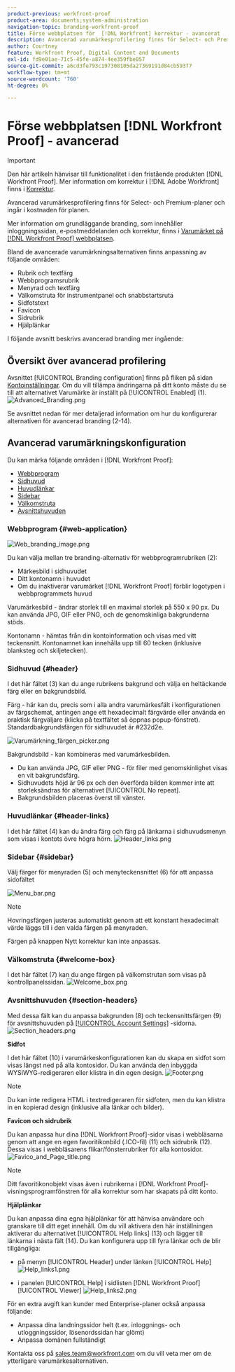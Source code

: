 ```yaml
---
product-previous: workfront-proof
product-area: documents;system-administration
navigation-topic: branding-workfront-proof
title: Förse webbplatsen för  [!DNL Workfront] korrektur - avancerat
description: Avancerad varumärkesprofilering finns för Select- och Premium-planer och ingår i kostnaden för planen.
author: Courtney
feature: Workfront Proof, Digital Content and Documents
exl-id: fd9e01ae-71c5-45fe-a874-4ee359fbe057
source-git-commit: a6cd3fe793c197308105da27369191d84cb59377
workflow-type: tm+mt
source-wordcount: '760'
ht-degree: 0%

---
```


# Förse webbplatsen [!DNL Workfront Proof] - avancerad

>[!IMPORTANT]
>
>Den här artikeln hänvisar till funktionalitet i den fristående produkten [!DNL Workfront Proof]. Mer information om korrektur i [!DNL Adobe Workfront] finns i [Korrektur](../../../review-and-approve-work/proofing/proofing.md).

Avancerad varumärkesprofilering finns för Select- och Premium-planer och ingår i kostnaden för planen.

Mer information om grundläggande branding, som innehåller inloggningssidan, e-postmeddelanden och korrektur, finns i [Varumärket på  [!DNL Workfront Proof] webbplatsen](../../../workfront-proof/wp-acct-admin/branding/brand-wp-site.md).

Bland de avancerade varumärkningsalternativen finns anpassning av följande områden:

* Rubrik och textfärg
* Webbprogramsrubrik
* Menyrad och textfärg
* Välkomstruta för instrumentpanel och snabbstartsruta
* Sidfotstext
* Favicon
* Sidrubrik
* Hjälplänkar

I följande avsnitt beskrivs avancerad branding mer ingående:

## Översikt över avancerad profilering

Avsnittet [!UICONTROL Branding configuration] finns på fliken på sidan [Kontoinställningar](https://support.workfront.com/hc/en-us/sections/115000912147-Account-Settings). Om du vill tillämpa ändringarna på ditt konto måste du se till att alternativet Varumärke är inställt på [!UICONTROL Enabled] (1).
![Advanced_Branding.png](assets/advanced-branding-350x618.png)

Se avsnittet nedan för mer detaljerad information om hur du konfigurerar alternativen för avancerad branding (2-14).

## Avancerad varumärkningskonfiguration

Du kan märka följande områden i [!DNL Workfront Proof]:

* [Webbprogram](#web-application)
* [Sidhuvud](#header)
* [Huvudlänkar](#header-links)
* [Sidebar](#sidebar)
* [Välkomstruta](#welcome-box)
* [Avsnittshuvuden](#section-headers)

### Webbprogram {#web-application}

![Web_branding_image.png](assets/web-branding-image-350x181.png)

Du kan välja mellan tre branding-alternativ för webbprogramrubriken (2):

* Märkesbild i sidhuvudet
* Ditt kontonamn i huvudet
* Om du inaktiverar varumärket [!DNL Workfront Proof] förblir logotypen i webbprogrammets huvud

Varumärkesbild - ändrar storlek till en maximal storlek på 550 x 90 px. Du kan använda JPG, GIF eller PNG, och de genomskinliga bakgrunderna stöds.

Kontonamn - hämtas från din kontoinformation och visas med vitt teckensnitt. Kontonamnet kan innehålla upp till 60 tecken (inklusive blanksteg och skiljetecken).

### Sidhuvud {#header}

I det här fältet (3) kan du ange rubrikens bakgrund och välja en heltäckande färg eller en bakgrundsbild.

Färg - här kan du, precis som i alla andra varumärkesfält i konfigurationen av färgschemat, antingen ange ett hexadecimalt färgvärde eller använda en praktisk färgväljare (klicka på textfältet så öppnas popup-fönstret). Standardbakgrundsfärgen för sidhuvudet är #232d2e.

![Varumärkning_färgen_picker.png](assets/branding---color-picker-350x131.png)

Bakgrundsbild - kan kombineras med varumärkesbilden.

* Du kan använda JPG, GIF eller PNG - för filer med genomskinlighet visas en vit bakgrundsfärg.
* Sidhuvudets höjd är 96 px och den överförda bilden kommer inte att storleksändras för alternativet [!UICONTROL No repeat].
* Bakgrundsbilden placeras överst till vänster.

### Huvudlänkar {#header-links}

I det här fältet (4) kan du ändra färg och färg på länkarna i sidhuvudsmenyn som visas i kontots övre högra hörn.
![Header_links.png](assets/header-links-350x140.png)

### Sidebar {#sidebar}

Välj färger för menyraden (5) och menyteckensnittet (6) för att anpassa sidofältet

![Menu_bar.png](assets/menu-bar-350x490.png)

>[!NOTE]
>
>Hovringsfärgen justeras automatiskt genom att ett konstant hexadecimalt värde läggs till i den valda färgen på menyraden.

Färgen på knappen Nytt korrektur kan inte anpassas.

### Välkomstruta {#welcome-box}

I det här fältet (7) kan du ange färgen på välkomstrutan som visas på kontrollpanelssidan.
![Welcome_box.png](assets/welcome-box-350x110.png)

### Avsnittshuvuden {#section-headers}

Med dessa fält kan du anpassa bakgrunden (8) och teckensnittsfärgen (9) för avsnittshuvuden på [[!UICONTROL Account Settings]](https://support.workfront.com/hc/en-us/sections/115000912147-Account-Settings) -sidorna.
![Section_headers.png](assets/section-headers-350x138.png)

**Sidfot**

I det här fältet (10) i varumärkeskonfigurationen kan du skapa en sidfot som visas längst ned på alla kontosidor. Du kan använda den inbyggda WYSIWYG-redigeraren eller klistra in din egen design.
![Footer.png](assets/footer-350x157.png)

>[!NOTE]
>
>Du kan inte redigera HTML i textredigeraren för sidfoten, men du kan klistra in en kopierad design (inklusive alla länkar och bilder).

**Favicon och sidrubrik**

Du kan anpassa hur dina [!DNL Workfront Proof]-sidor visas i webbläsarna genom att ange en egen favoritikonbild (.ICO-fil) (11) och sidrubrik (12). Dessa visas i webbläsarens flikar/fönsterrubriker för alla kontosidor.
![Favico_and_Page_title.png](assets/favico-and-page-title-350x95.png)

>[!NOTE]
>
>Ditt favoritikonobjekt visas även i rubrikerna i [!DNL Workfront Proof]-visningsprogramfönstren för alla korrektur som har skapats på ditt konto.

**Hjälplänkar**

Du kan anpassa dina egna hjälplänkar för att hänvisa användare och granskare till ditt eget innehåll. Om du vill aktivera den här inställningen aktiverar du alternativet [!UICONTROL Help links] (13) och lägger till länkarna i nästa fält (14). Du kan konfigurera upp till fyra länkar och de blir tillgängliga:

* på menyn [!UICONTROL Header] under länken [!UICONTROL Help]
  ![Help_links1.png](assets/help-links1-350x170.png)

* i panelen [!UICONTROL Help] i sidlisten [!DNL Workfront Proof] [!UICONTROL Viewer]
  ![Help_links2.png](assets/help-links2-350x532.png)

För en extra avgift kan kunder med Enterprise-planer också anpassa följande:

* Anpassa dina landningssidor helt (t.ex. inloggnings- och utloggningssidor, lösenordssidan har glömt)
* Anpassa domänen fullständigt

Kontakta oss på sales.team@workfront.com om du vill veta mer om de ytterligare varumärkesalternativen.

<!--
<h2 data-mc-conditions="QuicksilverOrClassic.Draft mode">Custom Domains</h2>
-->

<!--
<p data-mc-conditions="QuicksilverOrClassic.Draft mode">Our Select and Premium plans include the option to purchase a fully-branded domain. This means that you can customize your URL as well as all links included in notification emails.&nbsp;</p>
-->

<!--
<p data-mc-conditions="QuicksilverOrClassic.Draft mode">For more information, please see&nbsp;<a href="../../../workfront-proof/wp-acct-admin/branding/configure-branded-domain-in-wp.md" class="MCXref xref">Configure a branded domain in Workfront Proof</a>.</p>
-->

<!--
<h2 data-mc-conditions="QuicksilverOrClassic.Draft mode">Custom Page Branding</h2>
-->

<!--
<p data-mc-conditions="QuicksilverOrClassic.Draft mode">Custom branding of the Workfront Proof pages is a paid service and by default&nbsp;includes full customization of the following:</p>
-->

<!--
  <li data-mc-conditions="QuicksilverOrClassic.Draft mode"><a href="https://app.proofhq.com/login">Log in/landing page</a> </li>
  -->

<!--
  <li data-mc-conditions="QuicksilverOrClassic.Draft mode"><a href="https://app.proofhq.com/logout">Logout page</a> </li>
  -->

<!--
  <li data-mc-conditions="QuicksilverOrClassic.Draft mode"><a href="https://app.proofhq.com/login/password">Forgot password page</a> </li>
  -->

<!--
<h3 data-mc-conditions="QuicksilverOrClassic.Draft mode">Design Elements</h3>
-->

<!--
<p data-mc-conditions="QuicksilverOrClassic.Draft mode">Please create your design&nbsp;in&nbsp;a .PSD file with all the elements placed in the separate layers - this will allow us to prepare the scalable pages for you.</p>
-->

<!--
<p data-mc-conditions="QuicksilverOrClassic.Draft mode">There are no particular restrictions on the .PSD files, and the look and layout of the pages is completely up to you. However please make sure that the key elements are included in your design:</p>
-->

<!--
<p data-mc-conditions="QuicksilverOrClassic.Draft mode"><strong>Login Page</strong> <br> <img src="assets/login-350x196.png" alt="login.png" style="width: 350;height: 196;"> </p>
-->

<!--
<p data-mc-conditions="QuicksilverOrClassic.Draft mode"><strong>Logout page</strong> <br> <img src="assets/logout-350x181.png" alt="logout.png" style="width: 350;height: 181;"> </p>
-->

<!--
<p data-mc-conditions="QuicksilverOrClassic.Draft mode"><strong>Forgot password</strong> <br> <img src="assets/forgot-password-350x177.png" alt="Forgot_password.png" style="width: 350;height: 177;"> </p>
-->

<!--
<p data-mc-conditions="QuicksilverOrClassic.Draft mode"><strong>Inactivity alert</strong> <br> <img src="assets/inactivity-350x255.png" alt="Inactivity.png" style="width: 350;height: 255;"> </p>
-->

<!--
<p data-mc-conditions="QuicksilverOrClassic.Draft mode"><strong>Invalid email address</strong> <br> <img src="assets/incorrect-password-350x210.png" alt="incorrect_password.png" style="width: 350;height: 210;"> </p>
-->

<!--
<p data-mc-conditions="QuicksilverOrClassic.Draft mode"><strong>Inactivity and incorrect email address</strong> <br> <img src="assets/inactivty-and-credentials-350x254.png" alt="inactivty_and_credentials.png" style="width: 350;height: 254;"> </p>
-->

<!--
<note type="note">
&nbsp;The separate designs for the alerts are not required. If you'd like us to leave the default style of the messages, as shown on the screencasts above, please let us know. The team will match the colors with your design.
</note>
-->

<!--
<p data-mc-conditions="QuicksilverOrClassic.Draft mode">If you'd like to have placeholder text in the text fields, please include this in your designs.</p>
-->

<!--
<note type="note">
The wording of the alerts cannot be changed as these are the system messages.
</note>
-->

<!--
<p data-mc-conditions="QuicksilverOrClassic.Draft mode"><strong>2. Fonts</strong> </p>
-->

<!--
<p data-mc-conditions="QuicksilverOrClassic.Draft mode">Please make sure that the text is not rasterized but kept as the text layers, unless you want the particular elements to be displayed as images on your landing pages.</p>
-->

<!--
<p data-mc-conditions="QuicksilverOrClassic.Draft mode">If you use custom fonts in your design, please make sure to include the following font files: EOT + .TTF + OTF + SVG + WOFF for support in all browsers.</p>
-->

<!--
<note type="note">
&nbsp; You need to hold an appropriate license, which allows implementing your selected fonts on the web pages.
</note>
-->

<!--
<p data-mc-conditions="QuicksilverOrClassic.Draft mode">If you use the standard and widely available fonts, the font files are not required. Please see the following lists for reference:</p>
-->

<!--
  <li data-mc-conditions="QuicksilverOrClassic.Draft mode"><a href="http://www.w3schools.com/cssref/css_websafe_fonts.asp">Websafe fonts listed in the standard Font families</a> </li>
  -->

<!--
  <li data-mc-conditions="QuicksilverOrClassic.Draft mode"><a href="https://www.google.com/fonts">Open Source Google fonts</a> </li>
  -->

<!--
<p data-mc-conditions="QuicksilverOrClassic.Draft mode"><strong>3. Screen resolution</strong> </p>
-->

<!--
<p data-mc-conditions="QuicksilverOrClassic.Draft mode">We support 1024x768 screen resolution (1366x768 for wide screens) and upwards. However, for the landing pages designs we do recommend using higher resolution for the better results on the various screens. The best practice would be to determine what screen resolution is the most common on your users' machines and prepare a slightly bigger design.</p>
-->

<!--
<p data-mc-conditions="QuicksilverOrClassic.Draft mode"><strong>4. Browsers compatibility</strong> </p>
-->

<!--
<p data-mc-conditions="QuicksilverOrClassic.Draft mode">The newer browsers generally don't require any custom code to display the pages properly. However, if your users have the older browser versions installed on their machines some code adjustments may be needed.</p>
-->

<!--
<p data-mc-conditions="QuicksilverOrClassic.Draft mode">By default we do prepare the pages compatible with the following browsers:</p>
-->

<!--
  <li data-mc-conditions="QuicksilverOrClassic.Draft mode">Internet Explorer 9+</li>
  -->

<!--
  <li data-mc-conditions="QuicksilverOrClassic.Draft mode">Safari 6.x+</li>
  -->

<!--
  <li data-mc-conditions="QuicksilverOrClassic.Draft mode">Chrome 22+ *</li>
  -->

<!--
  <li data-mc-conditions="QuicksilverOrClassic.Draft mode">Firefox 15+ *</li>
  -->

<!--
<p data-mc-conditions="QuicksilverOrClassic.Draft mode">* Preferred browsers </p>
-->

<!--
<note type="note"> Workfront Proof will not design your custom pages, the PSD files must be supplied by you, but if you have any questions, please contact our Support team.
</note>
-->
